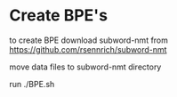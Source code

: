 # Create BPE's

to create BPE download subword-nmt from https://github.com/rsennrich/subword-nmt

move data files to subword-nmt directory

run ./BPE.sh
